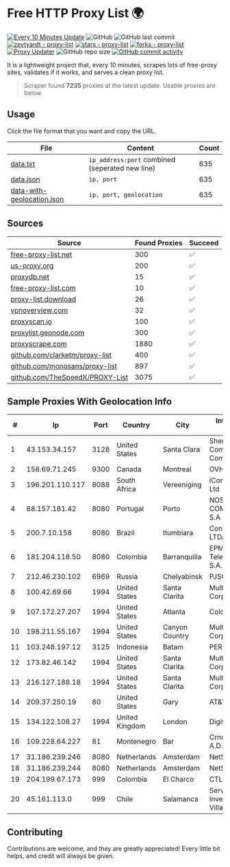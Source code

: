 
# Free HTTP Proxy List 🌍

[![Every 10 Minutes Update](https://github.com/mertguvencli/http-proxy-list/actions/workflows/main.yml/badge.svg?branch=main)](https://github.com/mertguvencli/http-proxy-list/actions/workflows/main.yml)
![GitHub](https://img.shields.io/github/license/mertguvencli/http-proxy-list)
![GitHub last commit](https://img.shields.io/github/last-commit/mertguvencli/http-proxy-list)
[![zevtyardt - proxy-list](https://img.shields.io/static/v1?label=zevtyardt&message=proxy-list&color=blue&logo=github)](https://github.com/zevtyardt/proxy-list "Go to GitHub repo")
[![stars - proxy-list](https://img.shields.io/github/stars/zevtyardt/proxy-list?style=social)](https://github.com/zevtyardt/proxy-list)
[![forks - proxy-list](https://img.shields.io/github/forks/zevtyardt/proxy-list?style=social)](https://github.com/zevtyardt/proxy-list)
[![Proxy Updater](https://github.com/zevtyardt/proxy-list/workflows/Proxy%20Updater/badge.svg)](https://github.com/zevtyardt/proxy-list/actions?query=workflow:"Proxy+Updater")
![GitHub repo size](https://img.shields.io/github/repo-size/zevtyardt/proxy-list)
[![GitHub commit activity](https://img.shields.io/github/commit-activity/m/zevtyardt/proxy-list?logo=commits)](https://github.com/zevtyardt/proxy-list/commits/main)

It is a lightweight project that, every 10 minutes, scrapes lots of free-proxy sites, validates if it works, and serves a clean proxy list.

> Scraper found **7235** proxies at the latest update. Usable proxies are below.

## Usage

Click the file format that you want and copy the URL.

|File|Content|Count|
|----|-------|-----|
|[data.txt](https://raw.githubusercontent.com/mertguvencli/http-proxy-list/main/proxy-list/data.txt)|`ip_address:port` combined (seperated new line)|635|
|[data.json](https://raw.githubusercontent.com/mertguvencli/http-proxy-list/main/proxy-list/data.json)|`ip, port`|635|
|[data-with-geolocation.json](https://raw.githubusercontent.com/mertguvencli/http-proxy-list/main/proxy-list/data-with-geolocation.json)|`ip, port, geolocation`|635|

## Sources

|Source|Found Proxies|Succeed|
|------|-------------|-------|
|[free-proxy-list.net](https://free-proxy-list.net)|300|✅|
|[us-proxy.org](https://www.us-proxy.org)|200|✅|
|[proxydb.net](http://proxydb.net)|15|✅|
|[free-proxy-list.com](https://free-proxy-list.com/?page=&port=&type%5B%5D=http&type%5B%5D=https&up_time=0&search=Search)|10|✅|
|[proxy-list.download](https://www.proxy-list.download/HTTP)|26|✅|
|[vpnoverview.com](https://vpnoverview.com/privacy/anonymous-browsing/free-proxy-servers)|32|✅|
|[proxyscan.io](https://www.proxyscan.io)|100|✅|
|[proxylist.geonode.com](https://proxylist.geonode.com/api/proxy-list?limit=300&page=1&sort_by=lastChecked&sort_type=desc&protocols=http,https)|300|✅|
|[proxyscrape.com](https://api.proxyscrape.com/v2/?request=displayproxies&protocol=http&timeout=10000&country=all&ssl=all&anonymity=all)|1880|✅|
|[github.com/clarketm/proxy-list](https://raw.githubusercontent.com/clarketm/proxy-list/master/proxy-list-raw.txt)|400|✅|
|[github.com/monosans/proxy-list](https://raw.githubusercontent.com/monosans/proxy-list/main/proxies/http.txt)|897|✅|
|[github.com/TheSpeedX/PROXY-List](https://raw.githubusercontent.com/TheSpeedX/PROXY-List/master/http.txt)|3075|✅|


## Sample Proxies With Geolocation Info

|#|Ip|Port|Country|City|Internet Service Provider|
|-|--|----|-------|----|-------------------------|
|1|43.153.34.157|3128|United States|Santa Clara|Shenzhen Tencent Computer Systems Company Limited|
|2|158.69.71.245|9300|Canada|Montreal|OVH SAS|
|3|196.201.110.117|8088|South Africa|Vereeniging|iConnectSA (Pty) Ltd|
|4|88.157.181.42|8080|Portugal|Porto|NOS COMUNICACOES S.A|
|5|200.7.10.158|8080|Brazil|Itumbiara|Conexao Telematica LTDA|
|6|181.204.118.50|8080|Colombia|Barranquilla|EPM Telecomunicaciones S.A. E.S.P.|
|7|212.46.230.102|6969|Russia|Chelyabinsk|PJSC "Vimpelcom"|
|8|100.42.69.66|1994|United States|Santa Clarita|Multacom Corporation|
|9|107.172.27.207|1994|United States|Atlanta|ColoCrossing|
|10|198.211.55.167|1994|United States|Canyon Country|Multacom Corporation|
|11|103.248.197.12|3125|Indonesia|Batam|PERMANA|
|12|173.82.46.142|1994|United States|Santa Clarita|Multacom Corporation|
|13|216.127.188.18|1994|United States|Santa Clarita|Multacom Corporation|
|14|209.37.250.19|80|United States|Gary|AT&T Services, Inc.|
|15|134.122.108.27|1994|United Kingdom|London|DigitalOcean, LLC|
|16|109.228.64.227|81|Montenegro|Bar|Crnogorski Telekom A.D. Podgorica|
|17|31.186.239.246|8080|Netherlands|Amsterdam|NetSkope Inc|
|18|31.186.239.244|8080|Netherlands|Amsterdam|NetSkope Inc|
|19|204.199.67.173|999|Colombia|El Charco|CTL Colombia|
|20|45.161.113.0|999|Chile|Salamanca|Servicios E Inversiones Villasolis Ltda.|



## Contributing

Contributions are welcome, and they are greatly appreciated! Every
little bit helps, and credit will always be given.

